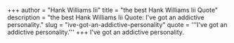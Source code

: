 +++
author = "Hank Williams Iii"
title = "the best Hank Williams Iii Quote"
description = "the best Hank Williams Iii Quote: I've got an addictive personality."
slug = "ive-got-an-addictive-personality"
quote = '''I've got an addictive personality.'''
+++
I've got an addictive personality.
